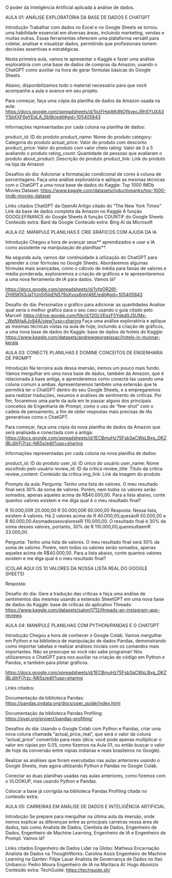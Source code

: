 O poder da Inteligência Artificial aplicada à análise de dados.

AULA 01: ANÁLISE EXPLORATÓRIA DA BASE DE DADOS E CHATGPT

Introdução Trabalhar com dados no Excel e no Google Sheets se tornou uma habilidade essencial em diversas áreas, incluindo marketing, vendas e muitas outras. Essas ferramentas oferecem uma plataforma versátil para coletar, analisar e visualizar dados, permitindo que profissionais tomem decisões assertivas e estratégicas.

Nesta primeira aula, vamos te apresentar o Kaggle e fazer uma análise exploratória com uma base de dados de compras da Amazon, usando o ChatGPT como auxiliar na hora de gerar fórmulas básicas do Google Sheets.

Abaixo, disponibilizamos todo o material necessário para que você acompanhe a aula e avance em seu projeto.

Para começar, faça uma cópia da planilha de dados da Amazon usada na aula: https://docs.google.com/spreadsheets/d/1pzFHqIAKdNOfbyecJ9hSYUXA3YSbXXF6pYEqLA_0b9k/edit#gid=105405843

Informações representadas por cada coluna na planilha de dados:

product_id: ID do produto product_name: Nome do produto category: Categoria do produto actual_price: Valor do produto com desconto product_price: Valor do produto com valor cheio rating: Valor de 0 a 5 avaliando o produto rating_count: Quantidade de pessoas que avaliaram o produto about_product: Descrição do produto product_link: Link do produto na loja da Amazon

Desafios do dia: Adicionar a formatação condicional de cores à coluna de porcentagens. Faça uma análise exploratória e aplique as mesmas técnicas com o ChatGPT a uma nova base de dados do Kaggle: Top 1000 IMDb Movies Dataset: https://www.kaggle.com/datasets/inductiveanks/top-1000-imdb-movies-dataset

Links citados ChatGPT da OpenAI Artigo citado do “The New York Times” Link da base de dados completa da Amazon no Kaggle A função GOOGLEFINANCE do Google Sheets A função COUNTIF do Google Sheets Conteúdo extra: Bard da Google Conteúdo extra: Bing AI da Microsoft


AULA 02: MANIPULE PLANILHAS E CRIE GRÁFICOS COM AJUDA DA IA

Introdução Chegou a hora de avançar seus** aprendizados e usar a IA como assistente na manipulação de planilhas**.

Na segunda aula, vamos dar continuidade à utilização do ChatGPT para aprender a criar fórmulas no Google Sheets. Abordaremos algumas fórmulas mais avançadas, como o cálculo de média para faixas de valores e média ponderada, exploraremos a criação de gráficos e te apresentaremos a uma nova ferramenta de IA para dados. Vamos lá?

https://docs.google.com/spreadsheets/d/1vfgOR26f-ZH9SKN3JaTlUnSj5IpENS79sXvus6mV46E/edit#gid=105405843

Desafio do dia: Personalize o gráfico para adicionar as quantidades Analise qual seria o melhor gráfico para o seu caso usando o guia citado pelo Marcell: https://drive.google.com/file/d/12GLVEqzF5YqkdXJSUMx-_WpNHaAJo84A/view?usp=sharing Faça uma análise exploratória e aplique as mesmas técnicas vistas na aula de hoje, incluindo a criação de gráficos, a uma nova base de dados do Kaggle: base de dados de hoteis do Kaggle: https://www.kaggle.com/datasets/andrewgeorgeissac/hotels-in-munnar-kerala

AULA 03: CONECTE PLANILHAS E DOMINE CONCEITOS DE ENGENHARIA DE PROMPT

Introdução Na terceira aula dessa imersão, iremos um pouco mais fundo. Vamos mergulhar em uma nova base de dados, também da Amazon, que é relacionada à base antiga, e aprenderemos como conectá-las usando uma coluna comum a ambas. Apresentaremos também uma extensão que te permitirá ter o ChatGPT dentro do seu Google Sheets, e a empregaremos para realizar traduções, resumos e análises de sentimento de críticas. Por fim, focaremos uma parte da aula em te passar alguns dos principais conceitos de Engenharia de Prompt, como o uso de “few-shot” com o cadeia de pensamento, a fim de obter respostas mais precisas de IAs generativas como o ChatGPT.

Para começar, faça uma cópia da nova planilha de dados da Amazon que será analisada e conectada com a antiga: https://docs.google.com/spreadsheets/d/1ECBmuHz75Fsb3aCWsLBxg_DKZiBLdilrFj7rzc-N65s/edit?usp=sharing

Informações representadas por cada coluna na nova planilha de dados:

product_id: ID do produto user_id: ID único do usuário user_name: Nome escolhido pelo usuário review_id: ID da crítica review_title: Título da crítica review_content: Conteúdo da crítica img_link: Link da imagem do produto

Prompts da aula: Pergunta: Tenho uma lista de valores. O meu resultado final será 30% da soma de valores. Porém, nem todos os valores serão somados, apenas aqueles acima de R$40.000,00. Para a lista abaixo, conte quantos valores existem e me diga qual é o meu resultado final?

R 10.000,00R 20.000,00 R 50.000,00R 60.000,00 Resposta: Nessa lista, existem 4 valores. Há 2 valores acima de R 40.000,00,quesãoR 50.000,00 e R 60.000,00.AsomadessesvaloreséR 110.000,00. O resultado final é 30% da soma desses valores, portanto, 30% de R 110.000,00,queresultaemR 33.000,00.

Pergunta: Tenho uma lista de valores. O meu resultado final será 30% da soma de valores. Porém, nem todos os valores serão somados, apenas aqueles acima de R$40.000,00. Para a lista abaixo, conte quantos valores existem e me diga qual é o meu resultado final?

(COLAR AQUI OS 10 VALORES DA NOSSA LISTA REAL DO GOOGLE SHEETS)

Resposta:

Desafio do dia: Gere a tradução das críticas e faça uma análise de sentimentos das mesmas usando a extensão SheetGPT em uma nova base de dados do Kaggle: base de críticas do aplicativo Threads: https://www.kaggle.com/datasets/saloni1712/threads-an-instagram-app-reviews

AULA 04: MANIPULE PLANILHAS COM PYTHON/PANDAS E O CHATGPT

Introdução Chegou a hora de conhecer o Google Colab. Vamos mergulhar em Python e na biblioteca de manipulação de dados Pandas, demonstrando como importar tabelas e realizar análises iniciais com os comandos mais importantes. Não se preocupe se você não sabe programar! Nós utilizaremos o ChatGPT para nos auxiliar na criação de código em Python e Pandas, e também para plotar gráficos.

https://docs.google.com/spreadsheets/d/1ECBmuHz75Fsb3aCWsLBxg_DKZiBLdilrFj7rzc-N65s/edit?usp=sharing

Links citados:

Documentação da biblioteca Pandas: https://pandas.pydata.org/docs/user_guide/index.html

Documentação da biblioteca Pandas Profiling: https://pypi.org/project/pandas-profiling/

Desafios do dia: Usando o Google Colab com Python e Pandas, criar uma nova coluna chamada “actual_price_real”, que será o valor da coluna “actual_price” convertido para reais (dica: você pode apenas multiplicar o valor em rúpias por 0.05, como fizemos na Aula 01, ou então buscar o valor de hoje da conversão entre rúpias indianas e reais brasileiros no Google).

Realizar as análises que foram executadas nas aulas anteriores usando o Google Sheets, mas agora utilizando Python e Pandas no Google Colab.

Conectar as duas planilhas usadas nas aulas anteriores, como fizemos com o VLOOKUP, mas usando Python e Pandas.

Colocar a base já corrigida na biblioteca Pandas Profiling citada no conteúdo extra.

AULA 05: CARREIRAS EM ANÁLISE DE DADOS E INTELIGÊNCIA ARTIFICIAL

Introdução Se prepare para mergulhar na última aula da imersão, onde iremos explicar as diferenças entre as principais carreiras nessa área de dados, tais como Analista de Dados, Cientista de Dados, Engenheiro de Dados, Engenheiro de Machine Learning, Engenheiro de IA e Engenheiro de Prompt. Vamos lá?

Links citados Engenheiro de Dados Líder na Globo: Matheus Encarnação Analista de Dados na ThoughtWorks: Carolina Assis Engenheiro de Machine Learning na Qantev: Filipe Lauar Analista de Governança de Dados no Itaú Unibanco: Pedro Moura Engenheiro de IA na Maritaca AI: Hugo Abonizio Conteúdo extra: TechGuide: https://techguide.sh/
